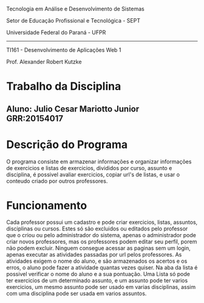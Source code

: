 Tecnologia em Análise e Desenvolvimento de Sistemas

Setor de Educação Profissional e Tecnológica - SEPT

Universidade Federal do Paraná - UFPR

---

TI161 - Desenvolvimento de Aplicações Web 1

Prof. Alexander Robert Kutzke

# Trabalho da Disciplina

## Aluno: Julio Cesar Mariotto Junior GRR:20154017

# Descrição do Programa

O programa consiste em armazenar informações e organizar informações de exercicios e listas de exercicios, divididos por curso, assunto e disciplina, é possivel avaliar exercicios, copiar url's de listas, e usar o conteudo criado por outros professores.

# Funcionamento

Cada professor possui um cadastro e pode criar exercicios, listas, assuntos, disciplinas ou cursos. Estes só são excluidos ou editados pelo professor que o criou ou pelo administrador do sistema, apenas o administrador pode criar novos professores, mas os professores podem editar seu perfil, porem não podem excluir. Ninguem consegue acessar as paginas sem um login, apenas executar as atividades passadas por url pelos professores. As atividades exigem o nome do aluno, e são armazenados os acertos e os erros, o aluno pode fazer a atividade quantas vezes quiser. Na aba da lista é possivel verificar o nome do aluno e a sua pontuação. Uma Lista só pode ter exercicios de um determinado assunto, e um assunto pode ter varios exercicios, um mesmo assunto pode ser usado em varias disciplinas, assim com uma disciplina pode ser usada em varios assuntos.
